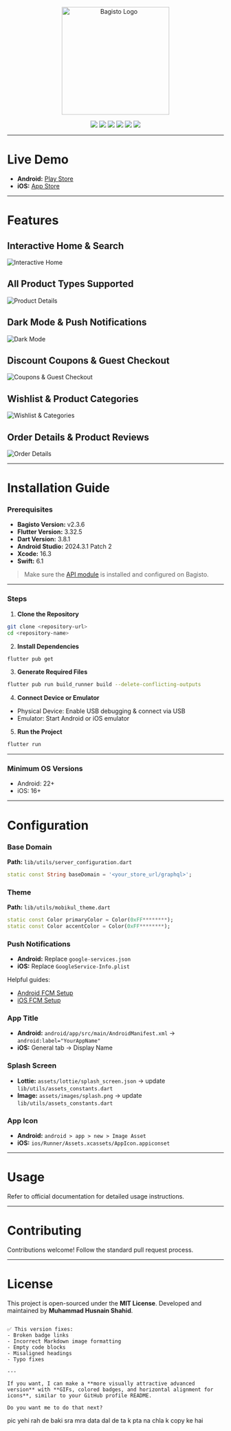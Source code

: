 <p align="center">
    <a href="http://www.bagisto.com"><img src="https://bagisto.com/wp-content/themes/bagisto/images/logo.png" alt="Bagisto Logo" width="250"/></a>
</p>

<p align="center">
<a href="https://github.com/muhammadhusnainshahid"><img src="https://img.shields.io/badge/GitHub-181717?style=for-the-badge&logo=github&logoColor=white"></a>
<a href="mailto:husnainshahidm@gmail.com"><img src="https://img.shields.io/badge/Gmail-EA4335?style=for-the-badge&logo=gmail&logoColor=white"></a>
<a href="https://www.instagram.com/the.husnainshahid"><img src="https://img.shields.io/badge/Instagram-E4405F?style=for-the-badge&logo=instagram&logoColor=white"></a>
<a href="https://fb.com/share/19mumJmamN/"><img src="https://img.shields.io/badge/Facebook-1877F2?style=for-the-badge&logo=facebook&logoColor=white"></a>
<a href="https://www.linkedin.com/in/muhammad-husnain-shahid-36b34b26b"><img src="https://img.shields.io/badge/LinkedIn-0A66C2?style=for-the-badge&logo=linkedin&logoColor=white"></a>
<a href="https://twitter.com/husnainshahidm1"><img src="https://img.shields.io/badge/Twitter-000000?style=for-the-badge&logo=x&logoColor=white"></a>
</p>

---

# Live Demo

- **Android:** [Play Store](https://play.google.com/store/apps/details?id=com.webkul.bagisto.mobikul)  
- **iOS:** [App Store](https://apps.apple.com/us/app/mobikul-bagisto-laravel-app/id6447519140)  

---

# Features

## Interactive Home & Search
![Interactive Home](https://raw.githubusercontent.com/bagisto/temp-media/master/interactive-homepage-and-search.png)

## All Product Types Supported
![Product Details](https://raw.githubusercontent.com/bagisto/temp-media/master/product-details.png)

## Dark Mode & Push Notifications
![Dark Mode](https://raw.githubusercontent.com/bagisto/temp-media/master/dark-theme-and-push-notifications.png)

## Discount Coupons & Guest Checkout
![Coupons & Guest Checkout](https://raw.githubusercontent.com/bagisto/temp-media/master/coupon-and-guest-checkout.png)

## Wishlist & Product Categories
![Wishlist & Categories](https://raw.githubusercontent.com/bagisto/temp-media/master/category%3Dpage-and-wishlist.png)

## Order Details & Product Reviews
![Order Details](https://raw.githubusercontent.com/bagisto/temp-media/master/order-details-and-product-reviews.png)

---

# Installation Guide

### Prerequisites
- **Bagisto Version:** v2.3.6  
- **Flutter Version:** 3.32.5  
- **Dart Version:** 3.8.1  
- **Android Studio:** 2024.3.1 Patch 2  
- **Xcode:** 16.3  
- **Swift:** 6.1  

> Make sure the [API module](https://github.com/muhammadhusnainshahid/E-Commerce.git) is installed and configured on Bagisto.

---

### Steps

1. **Clone the Repository**
```bash
git clone <repository-url>
cd <repository-name>
````

2. **Install Dependencies**

```bash
flutter pub get
```

3. **Generate Required Files**

```bash
flutter pub run build_runner build --delete-conflicting-outputs
```

4. **Connect Device or Emulator**

* Physical Device: Enable USB debugging & connect via USB
* Emulator: Start Android or iOS emulator

5. **Run the Project**

```bash
flutter run
```

---

### Minimum OS Versions

* Android: 22+
* iOS: 16+

---

# Configuration

### Base Domain

**Path:** `lib/utils/server_configuration.dart`

```dart
static const String baseDomain = '<your_store_url/graphql>';
```

### Theme

**Path:** `lib/utils/mobikul_theme.dart`

```dart
static const Color primaryColor = Color(0xFF********);
static const Color accentColor = Color(0xFF********);
```

### Push Notifications

* **Android:** Replace `google-services.json`
* **iOS:** Replace `GoogleService-Info.plist`

Helpful guides:

* [Android FCM Setup](https://mobikul.com/knowledgebase/generating-google-service-file-enable-fcm-firebase-cloud-messaging-android-application/)
* [iOS FCM Setup](https://mobikul.com/knowledgebase/generating-new-googleservice-info-plist-file-fcm-based-project-ios-app/)

### App Title

* **Android:** `android/app/src/main/AndroidManifest.xml` → `android:label="YourAppName"`
* **iOS:** General tab → Display Name

### Splash Screen

* **Lottie:** `assets/lottie/splash_screen.json` → update `lib/utils/assets_constants.dart`
* **Image:** `assets/images/splash.png` → update `lib/utils/assets_constants.dart`

### App Icon

* **Android:** `android > app > new > Image Asset`
* **iOS:** `ios/Runner/Assets.xcassets/AppIcon.appiconset`

---

# Usage

Refer to official documentation for detailed usage instructions.

---

# Contributing

Contributions welcome! Follow the standard pull request process.

---

# License

This project is open-sourced under the **MIT License**.
Developed and maintained by **Muhammad Husnain Shahid**.

```

✅ This version fixes:  
- Broken badge links  
- Incorrect Markdown image formatting  
- Empty code blocks  
- Misaligned headings  
- Typo fixes  

---

If you want, I can make a **more visually attractive advanced version** with **GIFs, colored badges, and horizontal alignment for icons**, similar to your GitHub profile README.  

Do you want me to do that next?
```
 pic yehi rah de baki sra mra data dal de ta k pta na chla k copy ke hai

